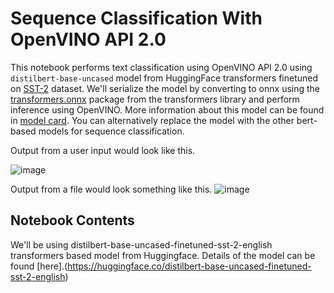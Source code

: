 # Sequence Classification With OpenVINO API 2.0
This notebook performs text classification using OpenVINO API 2.0 using `distilbert-base-uncased` model from HuggingFace transformers finetuned on [SST-2](https://huggingface.co/datasets/sst2) dataset. We'll serialize the model by converting to onnx using the [transformers.onnx](https://huggingface.co/docs/transformers/serialization) package from the transformers library and perform inference using OpenVINO. More information about this model can be found in [model card](https://huggingface.co/distilbert-base-uncased-finetuned-sst-2-english). You can alternatively replace the model with the other bert-based models for sequence classification.


Output from a user input would look like this.

![image](https://user-images.githubusercontent.com/95271966/203713415-669a755d-3243-4e66-b19b-cd17774a1a64.png)


Output from a file would look something like this.
![image](https://user-images.githubusercontent.com/95271966/203713154-b78b383e-ec42-4b3b-a142-47b00640bdea.png)


## Notebook Contents
We'll be using distilbert-base-uncased-finetuned-sst-2-english transformers based model from Huggingface. Details of the model can be found [here].(https://huggingface.co/distilbert-base-uncased-finetuned-sst-2-english)



